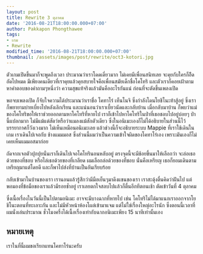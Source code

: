 ```yaml
---
layout: post
title: Rewrite 3 ตุลาคม
date: '2016-08-21T18:00:00.000+07:00'
author: Pakkapon Phongthawee
tags:
- เกม
- Rewrite
modified_time: '2016-08-21T18:00:00.000+07:00'
thumbnail: /assets/images/post/rewrite/oct3-kotori.jpg
---
```

ตัวเกมเปิดขึ้นมาก็จะพูดถึงเวลา ประมาณว่าเราโดดเดี่ยวมาก ไม่เคยมีเพื่อนสนิทเลย จะคุยกับใครก็อึึดอัดไปหมด มีเพียงคนเดียวที่เราคุยแล้วคุยสบายใจคือเพื่อนสมัยเด็กชื่อโคโทริ และตัวเราก็คอยเฝ้าตามหาคำตอบของคำถามๆหนึ่งว่า ความสุขแท้จริงแล้วมันคืออะไรกันแน่ ก่อนที่จะตัดขึ้นเพลงเปิด

พอจบเพลงเปิด ก็จับใจความได้ประมาณว่าเราชื่อ โคทาโร่ เท็นโนจิ ซึ่งกำลังโดนโยชิโนะท้าสู้อยู่ ซึ่งเราก็พยายามบ่ายเบี่ยงไปหลังเลิกเรียน และแน่นอนว่าเราเบี้ยวนัดและกลับบ้าน เมื่อกลับมาบ้าน ก็พบว่าแม่ของโคโทริขอให้เราช่วยออกตามหาโคโทริที่หายไป เราก็เข้าไปหาโคโทริในป่าที่เธอชอบไปอยู่บ่อยๆ ป่านี้แปลกมาก ไม่มีแม้แต่สัตว์หรือว่าแมลงแม้สักตัวเดียว ซึ่งในอนิเมะเองก็ไม่ได้อธิบายในส่วนนี้ไว้ บรรยากาศก็วังเวงมาก ไม่เห็นเหมือนอนิเมะเลย แล้วช่วงนี้ก็จะอธิบายระบบ Mappie ที่เราใช้เดินในเกม เราเดินไปเจอกับ ช้างแมมมอส ซึ่งส่วนนี้ผมว่าเป็นความเข้าใจผิดของโคทาโร่เอง เพราะมันเองก็ไม่เคยเห็นแมมอสมาก่อย

ถัดจากเจอตัวปุกปุยนั่นเราก็เดินไปเจอโคโทรินอนหลับอยู่ ตรงจุดนี้จะมีช้อยขึ้นมาให้เลือกว่า จะล่อเธอด้วยของที่ชอบ หรือไล่เธอด้วยของที่เกลียด ผมเลือกล่อด้วยของที่ชอบ นั่นคือเหรียญ เธอก็ยอมเดินตามเหรียญมาแต่โดยดี และก็พาไปส่งที่บ้านเป็นอันเรียบร้อย

กลับเข้ามาในบ้านของเรา เรานอนแล้วรู้สึกว่ามีมือเย็นๆมาดึงแขนของเรา เราสะดุ้งตื่นคิดว่าฝันไป แต่พอมองที่ข้อมือของเราแล้วมีรอยช้ำอยู่ เราเลยตกใจสลบไปแล้วก็ตื่นอีกทีตอนเช้า ตัดเข้าวันที่ 4 ตุลาคม

ซึ่งเนื้อเรื่องในวันนี้เป็นไปตามอนิเมะ อาจจะมีบางฉากที่หายไป เช่น โคโทริไม่ได้มาแนกเราออกจากโยชิโนะตอนที่ทะเลาะกัน และไม่มีหัวหน้าห้องโผล่เข้ามาแจม แต่ไม่ใช่เรื่องใหญ่อะไรนัก ซึ่งตอนนี้เวลาที่ผมนั่งเล่นประมาณ ชั่วโมงครึ่งได้เนื้อเรื่องเท่ากับฉากอนิเมะเพียง 15 นาทีเท่านั้นเอง

## หมายเหตุ
เราในที่นี้ผมขอเรียกแทนโคทาโร่นะครับ
